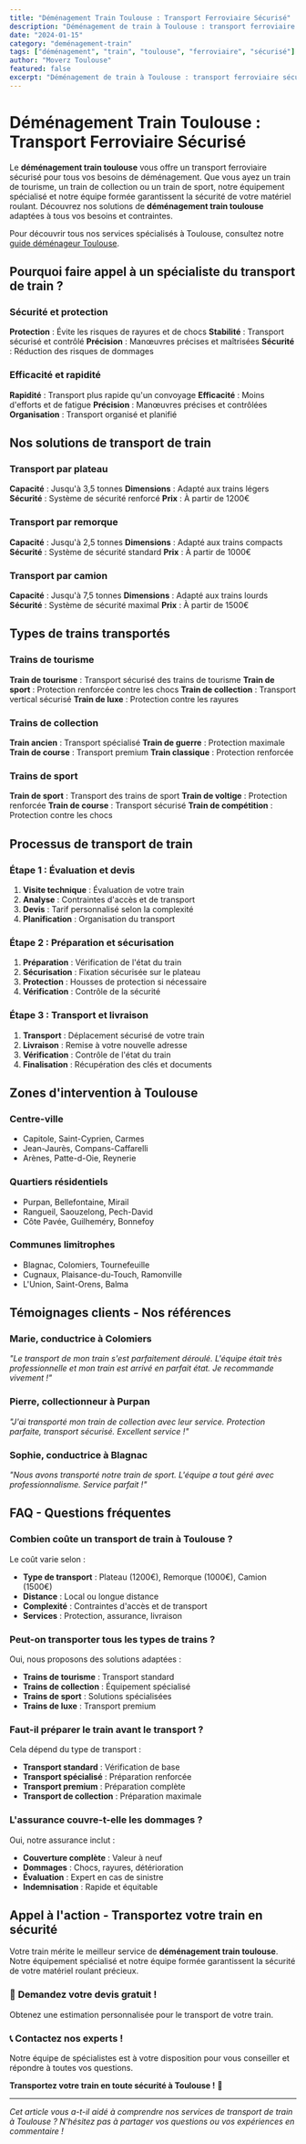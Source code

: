 ```yaml
---
title: "Déménagement Train Toulouse : Transport Ferroviaire Sécurisé"
description: "Déménagement de train à Toulouse : transport ferroviaire sécurisé. Équipement spécialisé, équipe formée, assurance complète. Devis gratuit."
date: "2024-01-15"
category: "deménagement-train"
tags: ["déménagement", "train", "toulouse", "ferroviaire", "sécurisé"]
author: "Moverz Toulouse"
featured: false
excerpt: "Déménagement de train à Toulouse : transport ferroviaire sécurisé. Équipement spécialisé, équipe formée, assurance complète."
---
```


# Déménagement Train Toulouse : Transport Ferroviaire Sécurisé

Le **déménagement train toulouse** vous offre un transport ferroviaire sécurisé pour tous vos besoins de déménagement. Que vous ayez un train de tourisme, un train de collection ou un train de sport, notre équipement spécialisé et notre équipe formée garantissent la sécurité de votre matériel roulant. Découvrez nos solutions de **déménagement train toulouse** adaptées à tous vos besoins et contraintes.

Pour découvrir tous nos services spécialisés à Toulouse, consultez notre [guide déménageur Toulouse](/blog/piliers/demenageur-toulouse).

## Pourquoi faire appel à un spécialiste du transport de train ?

### Sécurité et protection

**Protection** : Évite les risques de rayures et de chocs
**Stabilité** : Transport sécurisé et contrôlé
**Précision** : Manœuvres précises et maîtrisées
**Sécurité** : Réduction des risques de dommages

### Efficacité et rapidité

**Rapidité** : Transport plus rapide qu'un convoyage
**Efficacité** : Moins d'efforts et de fatigue
**Précision** : Manœuvres précises et contrôlées
**Organisation** : Transport organisé et planifié

## Nos solutions de transport de train

### Transport par plateau

**Capacité** : Jusqu'à 3,5 tonnes
**Dimensions** : Adapté aux trains légers
**Sécurité** : Système de sécurité renforcé
**Prix** : À partir de 1200€

### Transport par remorque

**Capacité** : Jusqu'à 2,5 tonnes
**Dimensions** : Adapté aux trains compacts
**Sécurité** : Système de sécurité standard
**Prix** : À partir de 1000€

### Transport par camion

**Capacité** : Jusqu'à 7,5 tonnes
**Dimensions** : Adapté aux trains lourds
**Sécurité** : Système de sécurité maximal
**Prix** : À partir de 1500€

## Types de trains transportés

### Trains de tourisme

**Train de tourisme** : Transport sécurisé des trains de tourisme
**Train de sport** : Protection renforcée contre les chocs
**Train de collection** : Transport vertical sécurisé
**Train de luxe** : Protection contre les rayures

### Trains de collection

**Train ancien** : Transport spécialisé
**Train de guerre** : Protection maximale
**Train de course** : Transport premium
**Train classique** : Protection renforcée

### Trains de sport

**Train de sport** : Transport des trains de sport
**Train de voltige** : Protection renforcée
**Train de course** : Transport sécurisé
**Train de compétition** : Protection contre les chocs

## Processus de transport de train

### Étape 1 : Évaluation et devis

1. **Visite technique** : Évaluation de votre train
2. **Analyse** : Contraintes d'accès et de transport
3. **Devis** : Tarif personnalisé selon la complexité
4. **Planification** : Organisation du transport

### Étape 2 : Préparation et sécurisation

1. **Préparation** : Vérification de l'état du train
2. **Sécurisation** : Fixation sécurisée sur le plateau
3. **Protection** : Housses de protection si nécessaire
4. **Vérification** : Contrôle de la sécurité

### Étape 3 : Transport et livraison

1. **Transport** : Déplacement sécurisé de votre train
2. **Livraison** : Remise à votre nouvelle adresse
3. **Vérification** : Contrôle de l'état du train
4. **Finalisation** : Récupération des clés et documents

## Zones d'intervention à Toulouse

### Centre-ville
- Capitole, Saint-Cyprien, Carmes
- Jean-Jaurès, Compans-Caffarelli
- Arènes, Patte-d-Oie, Reynerie

### Quartiers résidentiels
- Purpan, Bellefontaine, Mirail
- Rangueil, Saouzelong, Pech-David
- Côte Pavée, Guilheméry, Bonnefoy

### Communes limitrophes
- Blagnac, Colomiers, Tournefeuille
- Cugnaux, Plaisance-du-Touch, Ramonville
- L'Union, Saint-Orens, Balma

## Témoignages clients - Nos références

### Marie, conductrice à Colomiers
*"Le transport de mon train s'est parfaitement déroulé. L'équipe était très professionnelle et mon train est arrivé en parfait état. Je recommande vivement !"*

### Pierre, collectionneur à Purpan
*"J'ai transporté mon train de collection avec leur service. Protection parfaite, transport sécurisé. Excellent service !"*

### Sophie, conductrice à Blagnac
*"Nous avons transporté notre train de sport. L'équipe a tout géré avec professionnalisme. Service parfait !"*

## FAQ - Questions fréquentes

### Combien coûte un transport de train à Toulouse ?

Le coût varie selon :
- **Type de transport** : Plateau (1200€), Remorque (1000€), Camion (1500€)
- **Distance** : Local ou longue distance
- **Complexité** : Contraintes d'accès et de transport
- **Services** : Protection, assurance, livraison

### Peut-on transporter tous les types de trains ?

Oui, nous proposons des solutions adaptées :
- **Trains de tourisme** : Transport standard
- **Trains de collection** : Équipement spécialisé
- **Trains de sport** : Solutions spécialisées
- **Trains de luxe** : Transport premium

### Faut-il préparer le train avant le transport ?

Cela dépend du type de transport :
- **Transport standard** : Vérification de base
- **Transport spécialisé** : Préparation renforcée
- **Transport premium** : Préparation complète
- **Transport de collection** : Préparation maximale

### L'assurance couvre-t-elle les dommages ?

Oui, notre assurance inclut :
- **Couverture complète** : Valeur à neuf
- **Dommages** : Chocs, rayures, détérioration
- **Évaluation** : Expert en cas de sinistre
- **Indemnisation** : Rapide et équitable

## Appel à l'action - Transportez votre train en sécurité

Votre train mérite le meilleur service de **déménagement train toulouse**. Notre équipement spécialisé et notre équipe formée garantissent la sécurité de votre matériel roulant précieux.

### 🚂 **Demandez votre devis gratuit !**

Obtenez une estimation personnalisée pour le transport de votre train.

### 📞 **Contactez nos experts !**

Notre équipe de spécialistes est à votre disposition pour vous conseiller et répondre à toutes vos questions.

**Transportez votre train en toute sécurité à Toulouse !** 🚚

---

*Cet article vous a-t-il aidé à comprendre nos services de transport de train à Toulouse ? N'hésitez pas à partager vos questions ou vos expériences en commentaire !*

